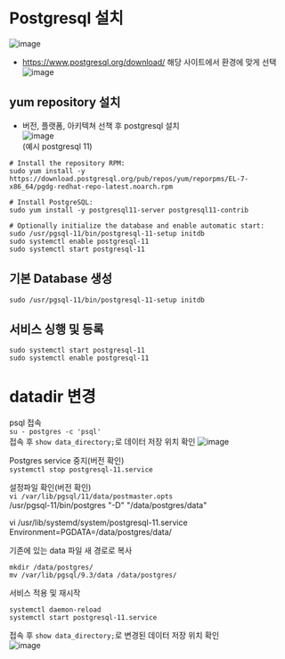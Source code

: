 # Postgresql 설치
![image](https://github.com/JunPyo0117/my-history/assets/80608601/a9f22d3b-3cd6-460f-9e0c-fdb09ba056fb)

- https://www.postgresql.org/download/ 해당 사이트에서 환경에 맞게 선택   
![image](https://github.com/JunPyo0117/my-history/assets/80608601/774defee-fb65-473e-9f0f-3490c1bf84bb)

## yum repository 설치
- 버전, 플랫폼, 아키텍쳐 선책 후 postgresql 설치  
![image](https://github.com/JunPyo0117/my-history/assets/80608601/75e2ceb4-94c7-4310-ae51-d85947034f4a)  
(예시 postgresql 11)
```linux
# Install the repository RPM:
sudo yum install -y https://download.postgresql.org/pub/repos/yum/reporpms/EL-7-x86_64/pgdg-redhat-repo-latest.noarch.rpm

# Install PostgreSQL:
sudo yum install -y postgresql11-server postgresql11-contrib

# Optionally initialize the database and enable automatic start:
sudo /usr/pgsql-11/bin/postgresql-11-setup initdb
sudo systemctl enable postgresql-11
sudo systemctl start postgresql-11
```

## 기본 Database 생성
`sudo /usr/pgsql-11/bin/postgresql-11-setup initdb`

## 서비스 싱행 및 등록
```
sudo systemctl start postgresql-11
sudo systemctl enable postgresql-11
```

# datadir 변경  
psql 접속  
`su - postgres -c 'psql'`  
접속 후 `show data_directory;`로 데이터 저장 위치 확인 
![image](https://github.com/JunPyo0117/my-history/assets/80608601/709b9ceb-0991-42ce-adff-4acc860f2063)  

Postgres service 중지(버전 확인)  
`systemctl stop postgresql-11.service`

설정파일 확인(버전 확인)  
`vi /var/lib/pgsql/11/data/postmaster.opts`  
/usr/pgsql-11/bin/postgres "-D" "/data/postgres/data"  

vi /usr/lib/systemd/system/postgresql-11.service  
Environment=PGDATA=/data/postgres/data/  

기존에 있는 data 파일 새 경로로 복사  
```
mkdir /data/postgres/
mv /var/lib/pgsql/9.3/data /data/postgres/
```
서비스 적용 및 재시작
```
systemctl daemon-reload 
systemctl start postgresql-11.service
```
접속 후 `show data_directory;`로 변경된 데이터 저장 위치 확인  
![image](https://github.com/JunPyo0117/my-history/assets/80608601/f3eb4f09-abae-4ddd-8c0c-7f50c83cfc4c)


